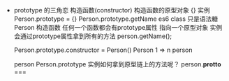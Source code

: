 <!-- es5 面向对象 -->
- prototype 的三角恋
   构造函数(constructor)  构造函数的原型对象 {}  实例
   Person.prototype = {}
   Person.prototype.getName
   es6  class 只是语法糖
   Person 构造函数 任何一个函数都会有prototype属性   指向一个原型对象
   实例会通过prototype属性拿到所有的方法
   person.getName();

   Person.prototype.constructor = Person()
   Person 1 => n person

   person   Person.prototype
   实例如何拿到原型链上的方法呢？
person.__protto__ === 